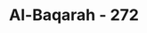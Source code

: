 ---
title: "Al-Baqarah - 272"
no: 272
arabic_no: ٢٧٢
ayah: ۞ لَيْسَ عَلَيْكَ هُدٰىهُمْ وَلٰكِنَّ اللّٰهَ يَهْدِيْ مَنْ يَّشَاۤءُ ۗوَمَا تُنْفِقُوْا مِنْ خَيْرٍ فَلِاَنْفُسِكُمْ ۗوَمَا تُنْفِقُوْنَ اِلَّا ابْتِغَاۤءَ وَجْهِ اللّٰهِ ۗوَمَا تُنْفِقُوْا مِنْ خَيْرٍ يُّوَفَّ اِلَيْكُمْ وَاَنْتُمْ لَا تُظْلَمُوْنَ
translation: "Bukanlah kewajibanmu (Muhammad) menjadikan mereka mendapat petunjuk, tetapi Allah-lah yang memberi petunjuk kepada siapa yang Dia kehendaki. Apa pun harta yang kamu infakkan, maka (kebaikannya) untuk dirimu sendiri. Dan janganlah kamu berinfak melainkan karena mencari rida Allah. Dan apa pun harta yang kamu infakkan, niscaya kamu akan diberi (pahala) secara penuh dan kamu tidak akan dizalimi (dirugikan)."
tafsir: "Petunjuk (hidayah, taufik) adalah semata-mata urusan Allah, bukan urusan Rasul dan bukan pula urusan umatnya. Kita tidak boleh menahan sedekah kepada orang yang bukan Islam hanya dengan alasan perbedaan agama semata. Namun bersedekah kepada sesama Muslim tentu lebih utama, selagi di kalangan Muslim masih terdapat orang fakir miskin yang memerlukan pertolongan.\n\nSedekah mempunyai dan mengandung faedah timbal balik. Orang yang menerima sedekah dapat tertolong dari kesukaran, sedang orang yang memberikannya mendapat pahala di sisi Allah, dan dihargai oleh orang-orang sekitarnya, asal ia memberikan sedekah itu dengan cara yang baik dan ikhlas karena Allah semata.\n\nSelanjutnya disebutkan, bahwa apa saja harta benda yang baik yang dinafkahkan seseorang dengan ikhlas, niscaya Allah akan membalasnya dengan pahala yang cukup dan dia tidak akan dirugikan sedikit pun, karena orang-orang yang suka berinfak dengan ikhlas tentu disayangi dan dihormati oleh masyarakat, terutama oleh fakir miskin; dan pahalanya tidak akan dikurangi di sisi Allah."
---